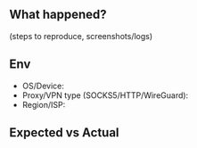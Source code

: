 ## What happened?
(steps to reproduce, screenshots/logs)

## Env
- OS/Device:
- Proxy/VPN type (SOCKS5/HTTP/WireGuard):
- Region/ISP:

## Expected vs Actual
